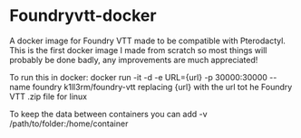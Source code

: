 # Foundryvtt-docker
A docker image for Foundry VTT made to be compatible with Pterodactyl.
This is the first docker image I made from scratch so most things will probably be done badly, any improvements are much appreciated!

To run this in docker: docker run -it -d -e URL={url} -p 30000:30000 --name foundry k1ll3rm/foundry-vtt
replacing {url} with the url tot he Foundry VTT .zip file for linux

To keep the data between containers you can add -v /path/to/folder:/home/container
